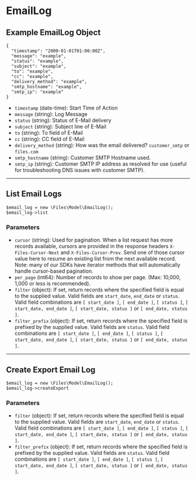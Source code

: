 # EmailLog

## Example EmailLog Object

```
{
  "timestamp": "2000-01-01T01:00:00Z",
  "message": "example",
  "status": "example",
  "subject": "example",
  "to": "example",
  "cc": "example",
  "delivery_method": "example",
  "smtp_hostname": "example",
  "smtp_ip": "example"
}
```

* `timestamp` (date-time): Start Time of Action
* `message` (string): Log Message
* `status` (string): Status of E-Mail delivery
* `subject` (string): Subject line of E-Mail
* `to` (string): To field of E-Mail
* `cc` (string): CC field of E-Mail
* `delivery_method` (string): How was the email delivered?  `customer_smtp` or `files.com`
* `smtp_hostname` (string): Customer SMTP Hostname used.
* `smtp_ip` (string): Customer SMTP IP address as resolved for use (useful for troubleshooting DNS issues with customer SMTP).

---

## List Email Logs

```
$email_log = new \Files\Model\EmailLog();
$email_log->list
```


### Parameters

* `cursor` (string): Used for pagination.  When a list request has more records available, cursors are provided in the response headers `X-Files-Cursor-Next` and `X-Files-Cursor-Prev`.  Send one of those cursor value here to resume an existing list from the next available record.  Note: many of our SDKs have iterator methods that will automatically handle cursor-based pagination.
* `per_page` (int64): Number of records to show per page.  (Max: 10,000, 1,000 or less is recommended).
* `filter` (object): If set, return records where the specified field is equal to the supplied value. Valid fields are `start_date`, `end_date` or `status`. Valid field combinations are `[ start_date ]`, `[ end_date ]`, `[ status ]`, `[ start_date, end_date ]`, `[ start_date, status ]` or `[ end_date, status ]`.
* `filter_prefix` (object): If set, return records where the specified field is prefixed by the supplied value. Valid fields are `status`. Valid field combinations are `[ start_date ]`, `[ end_date ]`, `[ status ]`, `[ start_date, end_date ]`, `[ start_date, status ]` or `[ end_date, status ]`.

---

## Create Export Email Log

```
$email_log = new \Files\Model\EmailLog();
$email_log->createExport
```


### Parameters

* `filter` (object): If set, return records where the specified field is equal to the supplied value. Valid fields are `start_date`, `end_date` or `status`. Valid field combinations are `[ start_date ]`, `[ end_date ]`, `[ status ]`, `[ start_date, end_date ]`, `[ start_date, status ]` or `[ end_date, status ]`.
* `filter_prefix` (object): If set, return records where the specified field is prefixed by the supplied value. Valid fields are `status`. Valid field combinations are `[ start_date ]`, `[ end_date ]`, `[ status ]`, `[ start_date, end_date ]`, `[ start_date, status ]` or `[ end_date, status ]`.
